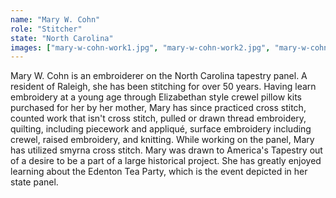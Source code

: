 ```yaml
---
name: "Mary W. Cohn"
role: "Stitcher"
state: "North Carolina"
images: ["mary-w-cohn-work1.jpg", "mary-w-cohn-work2.jpg", "mary-w-cohn-work3.jpg", "mary-w-cohn-work4.jpg", "mary-w-cohn-work5.jpg"]
---
```


Mary W. Cohn is an embroiderer on the North Carolina tapestry panel. A resident of Raleigh, she has been stitching for over 50 years. Having learn embroidery at a young age through Elizabethan style crewel pillow kits purchased for her by her mother, Mary has since practiced cross stitch, counted work that isn't cross stitch, pulled or drawn thread embroidery, quilting, including piecework and appliqué, surface embroidery including crewel, raised embroidery, and knitting. While working on the panel, Mary has utilized smyrna cross stitch. Mary was drawn to America's Tapestry out of a desire to be a part of a large historical project. She has greatly enjoyed learning about the Edenton Tea Party, which is the event depicted in her state panel.